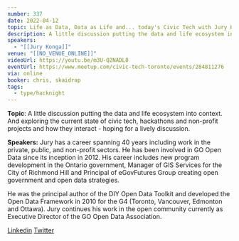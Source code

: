 ```yaml
---
number: 337
date: 2022-04-12
topic: Life as Data, Data as Life and... today's Civic Tech with Jury Konga
description: A little discussion putting the data and life ecosystem into context. And exploring the current state of civic tech, hackathons and non-profit projects and how they interact - hoping for a lively discussion.
speakers:
  - "[[Jury Konga]]"
venue: "[[NO_VENUE_ONLINE]]"
videoUrl: https://youtu.be/m3U-Q2NADL8
eventUrl: https://www.meetup.com/civic-tech-toronto/events/284811276
via: online
booker: chris, skaidrap
tags:
  - type/hacknight
---
```


**Topic**:
A little discussion putting the data and life ecosystem into context. And exploring the current state of civic tech, hackathons and non-profit projects and how they interact - hoping for a lively discussion.

**Speakers:**
Jury has a career spanning 40 years including work in the private, public, and non-profit sectors. He has been involved in GO Open Data since its inception in 2012. His career includes new program development in the Ontario government, Manager of GIS Services for the City of Richmond Hill and Principal of eGovFutures Group creating open government and open data strategies.

He was the principal author of the DIY Open Data Toolkit and developed the Open Data Framework in 2010 for the G4 (Toronto, Vancouver, Edmonton and Ottawa). Jury continues his work in the open community currently as Executive Director of the GO Open Data Association.

[Linkedin](https://www.linkedin.com/in/jurykonga/) [Twitter](https://twitter.com/jkonga?lang=en)

